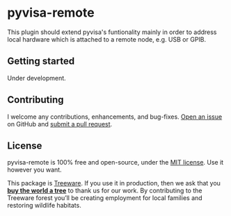 # pyvisa-remote

This plugin should extend pyvisa's funtionality mainly in order to address local hardware which is attached to a remote node, e.g. USB or GPIB.

## Getting started

Under development.

## Contributing

I welcome any contributions, enhancements, and bug-fixes.  [Open an issue](https://github.com/casabre/pyvisa-remote/issues) on GitHub and [submit a pull request](https://github.com/casabre/pyvisa-remote/pulls).

## License

pyvisa-remote is 100% free and open-source, under the [MIT license](LICENSE). Use it however you want.

This package is [Treeware](https://treeware.earth). If you use it in production, then we ask that you [**buy the world a tree**](https://plant.treeware.earth/casabre/pyvisa-remote) to thank us for our work. By contributing to the Treeware forest you’ll be creating employment for local families and restoring wildlife habitats.
